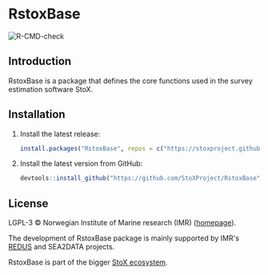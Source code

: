 # RstoxBase

![R-CMD-check](https://github.com/StoXProject/RstoxBase/workflows/R-CMD-check/badge.svg)

## Introduction

RstoxBase is a package that defines the core functions used in the survey estimation software StoX.

## Installation

1. Install the latest release:
    ```r
    install.packages("RstoxBase", repos = c("https://stoxproject.github.io/repo", "https://cloud.r-project.org"))
    ```

2. Install the latest version from GitHub:
    ```r
    devtools::install_github("https://github.com/StoXProject/RstoxBase")
    ```

## License

LGPL-3 © Norwegian Institute of Marine research (IMR) ([homepage](https://www.hi.no/en)).

The development of RstoxBase package is mainly supported by IMR's [REDUS](http://www.redus.no) and SEA2DATA projects.

RstoxBase is part of the bigger [StoX ecosystem](https://stoxproject.github.io).

